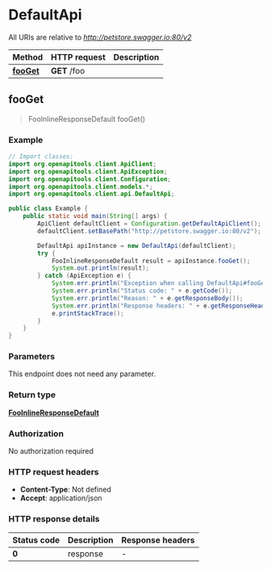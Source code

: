 # DefaultApi

All URIs are relative to *http://petstore.swagger.io:80/v2*

| Method | HTTP request | Description |
|------------- | ------------- | -------------|
| [**fooGet**](DefaultApi.md#fooGet) | **GET** /foo |  |



## fooGet

> FooInlineResponseDefault fooGet()



### Example

```java
// Import classes:
import org.openapitools.client.ApiClient;
import org.openapitools.client.ApiException;
import org.openapitools.client.Configuration;
import org.openapitools.client.models.*;
import org.openapitools.client.api.DefaultApi;

public class Example {
    public static void main(String[] args) {
        ApiClient defaultClient = Configuration.getDefaultApiClient();
        defaultClient.setBasePath("http://petstore.swagger.io:80/v2");

        DefaultApi apiInstance = new DefaultApi(defaultClient);
        try {
            FooInlineResponseDefault result = apiInstance.fooGet();
            System.out.println(result);
        } catch (ApiException e) {
            System.err.println("Exception when calling DefaultApi#fooGet");
            System.err.println("Status code: " + e.getCode());
            System.err.println("Reason: " + e.getResponseBody());
            System.err.println("Response headers: " + e.getResponseHeaders());
            e.printStackTrace();
        }
    }
}
```

### Parameters

This endpoint does not need any parameter.

### Return type

[**FooInlineResponseDefault**](FooInlineResponseDefault.md)

### Authorization

No authorization required

### HTTP request headers

- **Content-Type**: Not defined
- **Accept**: application/json


### HTTP response details
| Status code | Description | Response headers |
|-------------|-------------|------------------|
| **0** | response |  -  |

